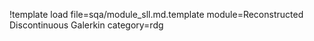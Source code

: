 !template load file=sqa/module_sll.md.template module=Reconstructed Discontinuous Galerkin category=rdg
